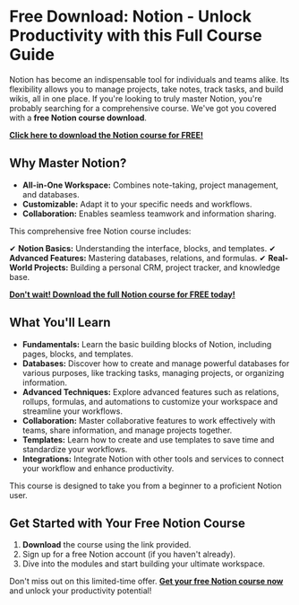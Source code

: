 # Free Download: Notion - Unlock Productivity with this Full Course Guide

Notion has become an indispensable tool for individuals and teams alike. Its flexibility allows you to manage projects, take notes, track tasks, and build wikis, all in one place. If you're looking to truly master Notion, you're probably searching for a comprehensive course. We've got you covered with a **free Notion course download**.

[**Click here to download the Notion course for FREE!**](https://udemywork.com/notion)

## Why Master Notion?

- **All-in-One Workspace:** Combines note-taking, project management, and databases.
- **Customizable:** Adapt it to your specific needs and workflows.
- **Collaboration:** Enables seamless teamwork and information sharing.

This comprehensive free Notion course includes:

✔ **Notion Basics:** Understanding the interface, blocks, and templates.
✔ **Advanced Features:** Mastering databases, relations, and formulas.
✔ **Real-World Projects:** Building a personal CRM, project tracker, and knowledge base.

[**Don't wait! Download the full Notion course for FREE today!**](https://udemywork.com/notion)

## What You'll Learn

*   **Fundamentals:** Learn the basic building blocks of Notion, including pages, blocks, and templates.
*   **Databases:** Discover how to create and manage powerful databases for various purposes, like tracking tasks, managing projects, or organizing information.
*   **Advanced Techniques:** Explore advanced features such as relations, rollups, formulas, and automations to customize your workspace and streamline your workflows.
*   **Collaboration:** Master collaborative features to work effectively with teams, share information, and manage projects together.
*   **Templates:** Learn how to create and use templates to save time and standardize your workflows.
*   **Integrations:** Integrate Notion with other tools and services to connect your workflow and enhance productivity.

This course is designed to take you from a beginner to a proficient Notion user.

## Get Started with Your Free Notion Course

1.  **Download** the course using the link provided.
2.  Sign up for a free Notion account (if you haven't already).
3.  Dive into the modules and start building your ultimate workspace.

Don't miss out on this limited-time offer. **[Get your free Notion course now](https://udemywork.com/notion)** and unlock your productivity potential!
